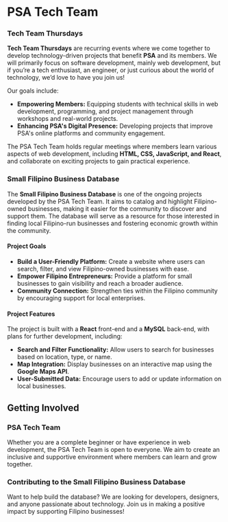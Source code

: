 # PSA Tech Team

### Tech Team Thursdays
**Tech Team Thursdays** are recurring events where we come together to develop technology-driven projects that benefit **PSA** and its members. We will primarily focus on software development, mainly web development, but if you’re a tech enthusiast, an engineer, or just curious about the world of technology, we’d love to have you join us!

Our goals include:
- **Empowering Members:** Equipping students with technical skills in web development, programming, and project management through workshops and real-world projects.
- **Enhancing PSA's Digital Presence:** Developing projects that improve PSA's online platforms and community engagement.

The PSA Tech Team holds regular meetings where members learn various aspects of web development, including **HTML, CSS, JavaScript, and React**, and collaborate on exciting projects to gain practical experience.

### Small Filipino Business Database
The **Small Filipino Business Database** is one of the ongoing projects developed by the PSA Tech Team. It aims to catalog and highlight Filipino-owned businesses, making it easier for the community to discover and support them. The database will serve as a resource for those interested in finding local Filipino-run businesses and fostering economic growth within the community.

#### Project Goals
- **Build a User-Friendly Platform:** Create a website where users can search, filter, and view Filipino-owned businesses with ease.
- **Empower Filipino Entrepreneurs:** Provide a platform for small businesses to gain visibility and reach a broader audience.
- **Community Connection:** Strengthen ties within the Filipino community by encouraging support for local enterprises.

#### Project Features
The project is built with a **React** front-end and a **MySQL** back-end, with plans for further development, including:
- **Search and Filter Functionality:** Allow users to search for businesses based on location, type, or name.
- **Map Integration:** Display businesses on an interactive map using the **Google Maps API**.
- **User-Submitted Data:** Encourage users to add or update information on local businesses.

## Getting Involved

### PSA Tech Team
Whether you are a complete beginner or have experience in web development, the PSA Tech Team is open to everyone. We aim to create an inclusive and supportive environment where members can learn and grow together.

### Contributing to the Small Filipino Business Database
Want to help build the database? We are looking for developers, designers, and anyone passionate about technology. Join us in making a positive impact by supporting Filipino businesses!
